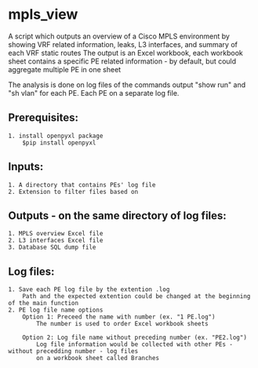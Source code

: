 # mpls_view
A script which outputs an overview of a Cisco MPLS environment by showing VRF related information, leaks, L3 interfaces, and summary of each VRF static routes
The output is an Excel workbook, each workbook sheet contains a specific PE related information - by default, but could aggregate multiple PE in one sheet

The analysis is done on log files of the commands output "show run" and "sh vlan" for each PE. Each PE on a separate log file.
## Prerequisites:
    1. install openpyxl package
        $pip install openpyxl
        
## Inputs: 
	1. A directory that contains PEs' log file
	2. Extension to filter files based on
	
## Outputs - on the same directory of log files: 
	1. MPLS overview Excel file
	2. L3 interfaces Excel file
	3. Database SQL dump file

## Log files:
    1. Save each PE log file by the extention .log
        Path and the expected extention could be changed at the beginning of the main function
    2. PE log file name options
        Option 1: Preceed the name with number (ex. "1 PE.log")
            The number is used to order Excel workbook sheets
        
        Option 2: Log file name without preceding number (ex. "PE2.log") 
            Log file information would be collected with other PEs - without precedding number - log files 
            on a workbook sheet called Branches
